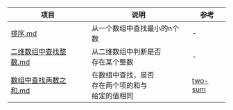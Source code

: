 | 项目                                                  | 说明                                                   | 参考                                                 |
| ----------------------------------------------------- | ------------------------------------------------------ | ---------------------------------------------------- |
| [排序.md](level1/排序.md)                             | 从一个数组中查找最小的n个数                            | -                                                    |
| [二维数组中查找整数.md](level1/二维数组中查找整数.md) | 从二维数组中判断是否<br>存在某个整数                   | -                                                    |
| [数组中查找两数之和.md](level1/数组中查找两数之和.md) | 在数组中查找，是否<br>存在两个项的和与<br>给定的值相同 | [two-sum](https://leetcode-cn.com/problems/two-sum/) |

